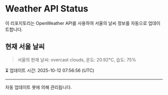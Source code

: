 
# Weather API Status

이 리포지토리는 OpenWeather API를 사용하여 서울의 날씨 정보를 자동으로 업데이트합니다.

## 현재 서울 날씨
> 서울의 현재 날씨: overcast clouds, 온도: 20.92°C, 습도: 75%

⏳ 업데이트 시간: 2025-10-12 07:56:56 (UTC)

---
자동 업데이트 봇에 의해 관리됩니다.
